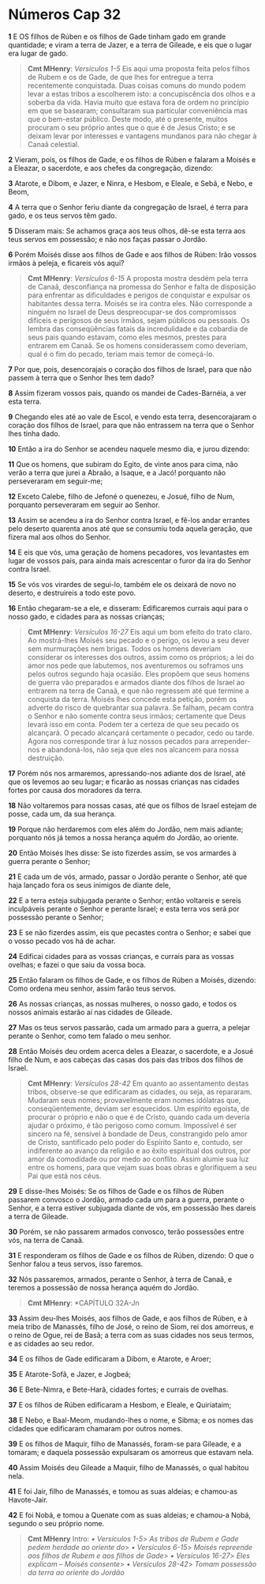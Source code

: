 # Números Cap 32

**1** 	E OS filhos de Rúben e os filhos de Gade tinham gado em grande quantidade; e viram a terra de Jazer, e a terra de Gileade, e eis que o lugar era lugar de gado.

> **Cmt MHenry**: *Versículos 1-5* Eis aqui uma proposta feita pelos filhos de Rubem e os de Gade, de que lhes for entregue a terra recentemente conquistada. Duas coisas comuns do mundo podem levar a estas tribos a escolherem isto: a concupiscência dos olhos e a soberba da vida. Havia muito que estava fora de ordem no princípio em que se basearam; consultaram sua particular conveniência mas que o bem-estar público. Deste modo, até o presente, muitos procuram o seu próprio antes que o que é de Jesus Cristo; e se deixam levar por interesses e vantagens mundanos para não chegar à Canaã celestial.

**2** 	Vieram, pois, os filhos de Gade, e os filhos de Rúben e falaram a Moisés e a Eleazar, o sacerdote, e aos chefes da congregação, dizendo:

**3** 	Atarote, e Dibom, e Jazer, e Ninra, e Hesbom, e Eleale, e Sebã, e Nebo, e Beom,

**4** 	A terra que o Senhor feriu diante da congregação de Israel, é terra para gado, e os teus servos têm gado.

**5** 	Disseram mais: Se achamos graça aos teus olhos, dê-se esta terra aos teus servos em possessão; e não nos faças passar o Jordão.

**6** 	Porém Moisés disse aos filhos de Gade e aos filhos de Rúben: Irão vossos irmãos à peleja, e ficareis vós aqui?

> **Cmt MHenry**: *Versículos 6-15* A proposta mostra desdém pela terra de Canaã, desconfiança na promessa do Senhor e falta de disposição para enfrentar as dificuldades e perigos de conquistar e expulsar os habitantes dessa terra. Moisés se ira contra eles. Não corresponde a ninguém no Israel de Deus despreocupar-se dos compromissos difíceis e perigosos de seus irmãos, sejam públicos ou pessoais. Os lembra das conseqüências fatais da incredulidade e da cobardia de seus pais quando estavam, como eles mesmos, prestes para entrarem em Canaã. Se os homens considerassem como deveriam, qual é o fim do pecado, teriam mais temor de começá-lo.

**7** 	Por que, pois, desencorajais o coração dos filhos de Israel, para que não passem à terra que o Senhor lhes tem dado?

**8** 	Assim fizeram vossos pais, quando os mandei de Cades-Barnéia, a ver esta terra.

**9** 	Chegando eles até ao vale de Escol, e vendo esta terra, desencorajaram o coração dos filhos de Israel, para que não entrassem na terra que o Senhor lhes tinha dado.

**10** 	Então a ira do Senhor se acendeu naquele mesmo dia, e jurou dizendo:

**11** 	Que os homens, que subiram do Egito, de vinte anos para cima, não verão a terra que jurei a Abraão, a Isaque, e a Jacó! porquanto não perseveraram em seguir-me;

**12** 	Exceto Calebe, filho de Jefoné o quenezeu, e Josué, filho de Num, porquanto perseveraram em seguir ao Senhor.

**13** 	Assim se acendeu a ira do Senhor contra Israel, e fê-los andar errantes pelo deserto quarenta anos até que se consumiu toda aquela geração, que fizera mal aos olhos do Senhor.

**14** 	E eis que vós, uma geração de homens pecadores, vos levantastes em lugar de vossos pais, para ainda mais acrescentar o furor da ira do Senhor contra Israel.

**15** 	Se vós vos virardes de segui-lo, também ele os deixará de novo no deserto, e destruireis a todo este povo.

**16** 	Então chegaram-se a ele, e disseram: Edificaremos currais aqui para o nosso gado, e cidades para as nossas crianças;

> **Cmt MHenry**: *Versículos 16-27* Eis aqui um bom efeito do trato claro. Ao mostrá-lhes Moisés seu pecado e o perigo, os levou a seu dever sem murmurações nem brigas. Todos os homens deveriam considerar os interesses dos outros, assim como os próprios; a lei do amor nos pede que labutemos, nos aventuremos ou soframos uns pelos outros segundo haja ocasião. Eles propõem que seus homens de guerra vão preparados e armados diante dos filhos de Israel ao entrarem na terra de Canaã, e que não regressem até que termine a conquista da terra. Moisés lhes concede esta petição, porém os adverte do risco de quebrantar sua palavra. Se falham, pecam contra o Senhor e não somente contra seus irmãos; certamente que Deus levará isso em conta. Podem ter a certeza de que seu pecado os alcançará. O pecado alcançará certamente o pecador, cedo ou tarde. Agora nos corresponde tirar à luz nossos pecados para arrepender-nos e abandoná-los, não seja que eles nos alcancem para nossa destruição.

**17** 	Porém nós nos armaremos, apressando-nos adiante dos de Israel, até que os levemos ao seu lugar; e ficarão as nossas crianças nas cidades fortes por causa dos moradores da terra.

**18** 	Não voltaremos para nossas casas, até que os filhos de Israel estejam de posse, cada um, da sua herança.

**19** 	Porque não herdaremos com eles além do Jordão, nem mais adiante; porquanto nós já temos a nossa herança aquém do Jordão, ao oriente.

**20** 	Então Moisés lhes disse: Se isto fizerdes assim, se vos armardes à guerra perante o Senhor;

**21** 	E cada um de vós, armado, passar o Jordão perante o Senhor, até que haja lançado fora os seus inimigos de diante dele,

**22** 	E a terra esteja subjugada perante o Senhor; então voltareis e sereis inculpáveis perante o Senhor e perante Israel; e esta terra vos será por possessão perante o Senhor;

**23** 	E se não fizerdes assim, eis que pecastes contra o Senhor; e sabei que o vosso pecado vos há de achar.

**24** 	Edificai cidades para as vossas crianças, e currais para as vossas ovelhas; e fazei o que saiu da vossa boca.

**25** 	Então falaram os filhos de Gade, e os filhos de Rúben a Moisés, dizendo: Como ordena meu senhor, assim farão teus servos.

**26** 	As nossas crianças, as nossas mulheres, o nosso gado, e todos os nossos animais estarão aí nas cidades de Gileade.

**27** 	Mas os teus servos passarão, cada um armado para a guerra, a pelejar perante o Senhor, como tem falado o meu senhor.

**28** 	Então Moisés deu ordem acerca deles a Eleazar, o sacerdote, e a Josué filho de Num, e aos cabeças das casas dos pais das tribos dos filhos de Israel.

> **Cmt MHenry**: *Versículos 28-42* Em quanto ao assentamento destas tribos, observe-se que edificaram as cidades, ou seja, as repararam. Mudaram seus nomes; provavelmente eram nomes idólatras que, conseqüentemente, deviam ser esquecidos. Um espírito egoísta, de procurar o próprio e não o que é de Cristo, quando cada um deveria ajudar o próximo, é tão perigoso como comum. Impossível é ser sincero na fé, sensível à bondade de Deus, constrangido pelo amor de Cristo, santificado pelo poder do Espírito Santo e, contudo, ser indiferente ao avanço da religião e ao êxito espiritual dos outros, por amor da comodidade ou por medo ao conflito. Assim alumie sua luz entre os homens, para que vejam suas boas obras e glorifiquem a seu Pai que está nos céus.

**29** 	E disse-lhes Moisés: Se os filhos de Gade e os filhos de Rúben passarem convosco o Jordão, armado cada um para a guerra, perante o Senhor, e a terra estiver subjugada diante de vós, em possessão lhes dareis a terra de Gileade.

**30** 	Porém, se não passarem armados convosco, terão possessões entre vós, na terra de Canaã.

**31** 	E responderam os filhos de Gade e os filhos de Rúben, dizendo: O que o Senhor falou a teus servos, isso faremos.

**32** 	Nós passaremos, armados, perante o Senhor, à terra de Canaã, e teremos a possessão de nossa herança aquém do Jordão.

> **Cmt MHenry**: *CAPÍTULO 32A-Jn

**33** 	Assim deu-lhes Moisés, aos filhos de Gade, e aos filhos de Rúben, e à meia tribo de Manassés, filho de José, o reino de Siom, rei dos amorreus, e o reino de Ogue, rei de Basã; a terra com as suas cidades nos seus termos, e as cidades ao seu redor.

**34** 	E os filhos de Gade edificaram a Dibom, e Atarote, e Aroer;

**35** 	E Atarote-Sofã, e Jazer, e Jogbeá;

**36** 	E Bete-Nimra, e Bete-Harã, cidades fortes; e currais de ovelhas.

**37** 	E os filhos de Rúben edificaram a Hesbom, e Eleale, e Quiriataim;

**38** 	E Nebo, e Baal-Meom, mudando-lhes o nome, e Sibma; e os nomes das cidades que edificaram chamaram por outros nomes.

**39** 	E os filhos de Maquir, filho de Manassés, foram-se para Gileade, e a tomaram; e daquela possessão expulsaram os amorreus que estavam nela.

**40** 	Assim Moisés deu Gileade a Maquir, filho de Manassés, o qual habitou nela.

**41** 	E foi Jair, filho de Manassés, e tomou as suas aldeias; e chamou-as Havote-Jair.

**42** 	E foi Nobá, e tomou a Quenate com as suas aldeias; e chamou-a Nobá, segundo o seu próprio nome.


> **Cmt MHenry** Intro: *• Versículos 1-5*> *As tribos de Rubem e Gade pedem herdade ao oriente do*> *• Versículos 6-15*> *Moisés repreende aos filhos de Rubem e aos filhos de Gade*> *• Versículos 16-27*> *Eles explicam – Moisés consente*> *• Versículos 28-42*> *Tomam possessão da terra ao oriente do Jordão*